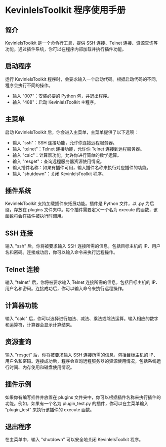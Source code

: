 # KevinlelsToolkit 程序使用手册

## 简介

KevinlelsToolkit 是一个命令行工具，提供 SSH 连接、Telnet 连接、资源查询等功能。通过插件系统，你可以在程序内部加载并执行插件功能。

## 启动程序

运行 KevinlelsToolkit 程序时，会要求输入一个启动代码。根据启动代码的不同，程序会执行不同的操作。

- 输入 "007"：安装必要的 Python 包，并退出程序。
- 输入 "488"：启动 KevinlelsToolkit 主程序。

## 主菜单

启动 KevinlelsToolkit 后，你会进入主菜单，主菜单提供了以下选项：

- 输入 "ssh"：SSH 连接功能，允许你连接远程服务器。
- 输入 "telnet"：Telnet 连接功能，允许你 Telnet 连接到远程服务器。
- 输入 "calc"：计算器功能，允许你进行简单的数学运算。
- 输入 "resget"：查询远程服务器资源使用情况。
- 输入插件名称：如果有插件可用，输入插件名称来执行对应插件的功能。
- 输入 "shutdown"：关闭 KevinlelsToolkit 程序。

## 插件系统

KevinlelsToolkit 支持加载插件来拓展功能。插件是 Python 文件，以 .py 为后缀，存放在 plugins 文件夹中。每个插件需要定义一个名为 execute 的函数，该函数将会在插件被执行时调用。

## SSH 连接

输入 "ssh" 后，你将被要求输入 SSH 连接所需的信息，包括目标主机的 IP、用户名和密码。连接成功后，你可以输入命令来执行远程操作。

## Telnet 连接

输入 "telnet" 后，你将被要求输入 Telnet 连接所需的信息，包括目标主机的 IP、用户名和密码。连接成功后，你可以输入命令来执行远程操作。

## 计算器功能

输入 "calc" 后，你可以选择进行加法、减法、乘法或除法运算。输入相应的数字和运算符，计算器会显示计算结果。

## 资源查询

输入 "resget" 后，你将被要求输入 SSH 连接所需的信息，包括目标主机的 IP、用户名和密码。连接成功后，程序会查询远程服务器的资源使用情况，包括系统运行时间、内存使用和磁盘使用情况。

## 插件示例

如果你有编写插件并放置在 plugins 文件夹中，你可以根据插件名称来执行插件的功能。例如，如果有一个名为 plugin_test.py 的插件，你可以在主菜单输入 "plugin_test" 来执行该插件的 execute 函数。

## 退出程序

在主菜单中，输入 "shutdown" 可以安全地关闭 KevinlelsToolkit 程序。
